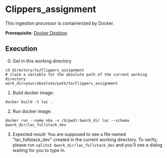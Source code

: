 # Clippers_assignment

This ingestion processor is containerized by Docker.

**Prerequisite**: [Docker Desktop](https://www.docker.com/products/docker-desktop/)

## Execution

0. Get in this working directory
```
cd directory/to/Clippers_assignment
# claim a variable for the absolute path of the current working directory
work_dir=your/absolute/path/to/Clippers_assignment
```

1. Build docker image:
```
docker build -t lac .
```

2. Run docker image:
```
docker run --name nba -v /$(pwd):$work_dir lac --schema $work_dir/lac_fullstack_dev
```

3. Expected result:
You are supposed to see a file named "lac_fullstack_dev" created in the current working directory. To verify, please run `sqlite3 $work_dir/lac_fullstack_dev` and you'll see a dialog waiting for you to type in.
